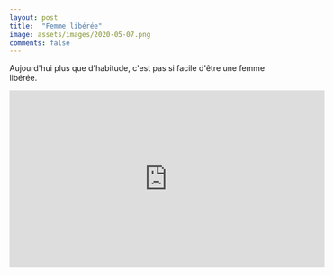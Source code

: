 ```yaml
---
layout: post
title:  "Femme libérée"
image: assets/images/2020-05-07.png
comments: false
---
```


Aujourd'hui plus que d'habitude, c'est pas si facile d'être une femme libérée.

<iframe width="560" height="315" src="https://www.youtube.com/embed/Q_WIndeAlVU" frameborder="0" allow="accelerometer; autoplay; encrypted-media; gyroscope; picture-in-picture" allowfullscreen></iframe>